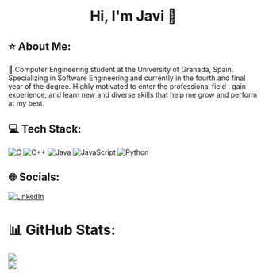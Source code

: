 <div align="center">
<h1 align="center">Hi, I'm Javi 👋</h1>
</div>

## ⭐ About Me:
🔭 Computer Engineering student at the University of Granada, Spain. Specializing in Software Engineering and currently in the fourth and final year of the degree. Highly motivated to enter the professional field , gain experience, and learn new and diverse skills that help me grow and perform at my best.


## 💻 Tech Stack:
![C](https://img.shields.io/badge/c-%2300599C.svg?style=for-the-badge&logo=c&logoColor=white) ![C++](https://img.shields.io/badge/c++-%2300599C.svg?style=for-the-badge&logo=c%2B%2B&logoColor=white) ![Java](https://img.shields.io/badge/java-%23ED8B00.svg?style=for-the-badge&logo=openjdk&logoColor=white) ![JavaScript](https://img.shields.io/badge/javascript-%23323330.svg?style=for-the-badge&logo=javascript&logoColor=%23F7DF1E) ![Python](https://img.shields.io/badge/python-3670A0?style=for-the-badge&logo=python&logoColor=ffdd54)

## 🌐 Socials:
[![LinkedIn](https://img.shields.io/badge/LinkedIn-%230077B5.svg?logo=linkedin&logoColor=white)](https://linkedin.com/in/javiruizmondragon) 

# 📊 GitHub Stats:
![](https://github-readme-stats.vercel.app/api?username=javiruizz&theme=tokyonight&hide_border=false&include_all_commits=false&count_private=false)<br/>
![](https://github-readme-stats.vercel.app/api/top-langs/?username=javiruizz&theme=tokyonight&hide_border=false&include_all_commits=false&count_private=false&layout=compact)
